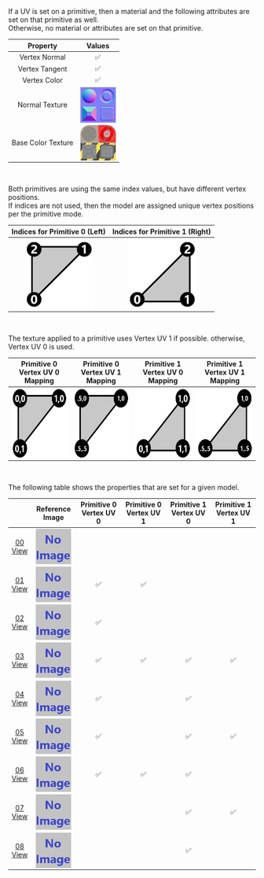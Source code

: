 If a UV is set on a primitive, then a material and the following attributes are set on that primitive as well.  
Otherwise, no material or attributes are set on that primitive.

| Property | **Values** |
| :---: | :---: |
| Vertex Normal | :white_check_mark: |
| Vertex Tangent | :white_check_mark: |
| Vertex Color | :white_check_mark: |
| Normal Texture | <img src="Thumbnails/Normal_Plane.png" height="72" width="72" align="middle"> |
| Base Color Texture | <img src="Thumbnails/BaseColor_Plane.png" height="72" width="72" align="middle"> |


<br>

Both primitives are using the same index values, but have different vertex positions.  
If indices are not used, then the model are assigned unique vertex positions per the primitive mode.  

Indices for Primitive 0 (Left) | Indices for Primitive 1 (Right)
:---: | :---:
<img src="Figures/Indices_Primitive0.png" height="144" width="144" align="middle"> | <img src="Figures/Indices_Primitive1.png" height="144" width="144" align="middle">

<br>

The texture applied to a primitive uses Vertex UV 1 if possible. otherwise, Vertex UV 0 is used.  

Primitive 0 Vertex UV 0 Mapping | Primitive 0 Vertex UV 1 Mapping | Primitive 1 Vertex UV 0 Mapping | Primitive 1 Vertex UV 1 Mapping
:---: | :---: | :---: | :---:
<img src="Figures/UVSpace2.png" height="144" width="144" align="middle"> | <img src="Figures/UVSpace4.png" height="144" width="144" align="middle"> | <img src="Figures/UVSpace3.png" height="144" width="144" align="middle"> | <img src="Figures/UVSpace5.png" height="144" width="144" align="middle">

<br>

The following table shows the properties that are set for a given model.  

|   | Reference Image | Primitive 0 Vertex UV 0 | Primitive 0 Vertex UV 1 | Primitive 1 Vertex UV 0 | Primitive 1 Vertex UV 1 |
| :---: | :---: | :---: | :---: | :---: | :---: |
| [00](Mesh_PrimitivesUV_00.gltf)<br>[View](https://sandbox.babylonjs.com/) | <img src="ReferenceImages/Mesh_PrimitivesUV_00.png" align="middle"> |   |   |   |   |
| [01](Mesh_PrimitivesUV_01.gltf)<br>[View](https://sandbox.babylonjs.com/) | <img src="ReferenceImages/Mesh_PrimitivesUV_01.png" align="middle"> | :white_check_mark: | :white_check_mark: |   |   |
| [02](Mesh_PrimitivesUV_02.gltf)<br>[View](https://sandbox.babylonjs.com/) | <img src="ReferenceImages/Mesh_PrimitivesUV_02.png" align="middle"> | :white_check_mark: |   |   |   |
| [03](Mesh_PrimitivesUV_03.gltf)<br>[View](https://sandbox.babylonjs.com/) | <img src="ReferenceImages/Mesh_PrimitivesUV_03.png" align="middle"> | :white_check_mark: | :white_check_mark: | :white_check_mark: | :white_check_mark: |
| [04](Mesh_PrimitivesUV_04.gltf)<br>[View](https://sandbox.babylonjs.com/) | <img src="ReferenceImages/Mesh_PrimitivesUV_04.png" align="middle"> | :white_check_mark: |   | :white_check_mark: |   |
| [05](Mesh_PrimitivesUV_05.gltf)<br>[View](https://sandbox.babylonjs.com/) | <img src="ReferenceImages/Mesh_PrimitivesUV_05.png" align="middle"> | :white_check_mark: |   | :white_check_mark: | :white_check_mark: |
| [06](Mesh_PrimitivesUV_06.gltf)<br>[View](https://sandbox.babylonjs.com/) | <img src="ReferenceImages/Mesh_PrimitivesUV_06.png" align="middle"> | :white_check_mark: | :white_check_mark: | :white_check_mark: |   |
| [07](Mesh_PrimitivesUV_07.gltf)<br>[View](https://sandbox.babylonjs.com/) | <img src="ReferenceImages/Mesh_PrimitivesUV_07.png" align="middle"> |   |   | :white_check_mark: | :white_check_mark: |
| [08](Mesh_PrimitivesUV_08.gltf)<br>[View](https://sandbox.babylonjs.com/) | <img src="ReferenceImages/Mesh_PrimitivesUV_08.png" align="middle"> |   |   | :white_check_mark: |   |
 

